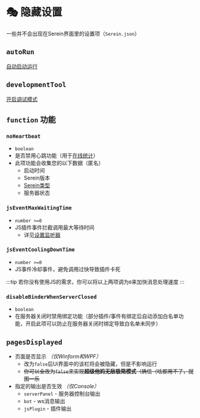 # 🎭 隐藏设置

一些并不会出现在Serein界面里的设置项（`Serein.json`）

## `autoRun`

[自动启动运行](autoRunOnStarted)

## `developmentTool`

[开启调试模式](debugMode)

## `function` 功能

### `noHeartbeat`

- `boolean`
- 是否禁用心跳功能（用于[在线统计](https://online-count.serein.cc)）
- 此项功能会收集您的以下数据（匿名）
  - 启动时间
  - Serein版本
  - [Serein类型](differenceBetweenVersions)
  - 服务器状态

### `jsEventMaxWaitingTime`

- `number >=0`
- JS插件事件拦截调用最大等待时间
  - 详见[设置监听器](../development/function/serein#设置监听器)

### `jsEventCoolingDownTime`

- `number >=0`
- JS事件冷却事件，避免调用过快导致插件卡死

:::tip
若你没有使用JS的需求，你可以将以上两项调为`0`来加快消息处理速度
:::

### `disableBinderWhenServerClosed`

- `boolean`
- 在服务器关闭时禁用绑定功能（部分插件/事件有绑定后自动添加白名单功能，开启此项可以防止在服务器关闭时绑定导致白名单未同步）

## `pagesDisplayed`

- 页面是否显示 *（仅Winform和WPF）*
  - 改为`false`后Ui界面中的该栏将会被隐藏，但是不影响运行
  - ~~你可以全改为`false`来实现**超级他妈无敌极简模式**（确信（啥都用不了，就图一乐~~
- 指定的输出是否生效 *（仅Console）*
  - `serverPanel` - 服务器控制台输出
  - `bot` - ws消息输出
  - `jsPlugin` - 插件输出
